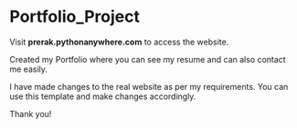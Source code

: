 # Portfolio_Project

Visit **prerak.pythonanywhere.com** to access the website.

Created my Portfolio where you can see my resume and can also contact me easily.

I have made changes to the real website as per my requirements. You can use this template and make changes accordingly.

Thank you!
